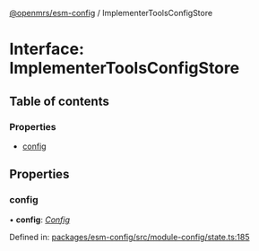[@openmrs/esm-config](../API.md) / ImplementerToolsConfigStore

# Interface: ImplementerToolsConfigStore

## Table of contents

### Properties

- [config](implementertoolsconfigstore.md#config)

## Properties

### config

• **config**: [*Config*](config.md)

Defined in: [packages/esm-config/src/module-config/state.ts:185](https://github.com/openmrs/openmrs-esm-core/blob/master/packages/esm-config/src/module-config/state.ts#L185)
